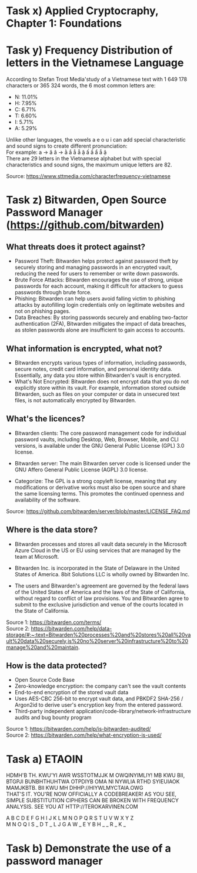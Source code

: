 # Task x) Applied Cryptocraphy, Chapter 1: Foundations

# Task y) Frequency Distribution of letters in the Vietnamese Language

According to Stefan Trost Media'study of a Vietnamese text with 1 649 178 characters or 365 324 words, the 6 most common letters are:

* N: 11.01%
* H: 7.95%
* C: 6.71%
* T: 6.60%
* I: 5.71%
* A: 5.29%

Unlike other languages, the vowels a e o u i can add special characteristic and sound signs to create different pronunciation: </br>
For example: a -> ă â -> ằ ắ ẳ ẵ ặ ấ ầ ẩ ẫ ậ </br>
There are 29 letters in the Vietnamese alphabet but with special characteristics and sound signs, the maximum unique letters are 82.

Source: https://www.sttmedia.com/characterfrequency-vietnamese

# Task z) Bitwarden, Open Source Password Manager (https://github.com/bitwarden)

## What threats does it protect against?

* Password Theft: Bitwarden helps protect against password theft by securely storing and managing passwords in an encrypted vault, reducing the need for users to remember or write down passwords.
* Brute Force Attacks: Bitwarden encourages the use of strong, unique passwords for each account, making it difficult for attackers to guess passwords through brute force.
* Phishing: Bitwarden can help users avoid falling victim to phishing attacks by autofilling login credentials only on legitimate websites and not on phishing pages.
* Data Breaches: By storing passwords securely and enabling two-factor authentication (2FA), Bitwarden mitigates the impact of data breaches, as stolen passwords alone are insufficient to gain access to accounts.

## What information is encrypted, what not?

* Bitwarden encrypts various types of information, including passwords, secure notes, credit card information, and personal identity data. Essentially, any data you store within Bitwarden's vault is encrypted.</br>
* What's Not Encrypted: Bitwarden does not encrypt data that you do not explicitly store within its vault. For example, information stored outside Bitwarden, such as files on your computer or data in unsecured text files, is not automatically encrypted by Bitwarden.</br>

## What's the licences?

* Bitwarden clients: The core password management code for individual password vaults, including Desktop, Web, Browser, Mobile, and CLI versions, is available under the GNU General Public License (GPL) 3.0 license.
* Bitwarden server: The main Bitwarden server code is licensed under the GNU Affero General Public License (AGPL) 3.0 license.

* Categorize: The GPL is a strong copyleft license, meaning that any modifications or derivative works must also be open source and share the same licensing terms. This promotes the continued openness and availability of the software.

Source: https://github.com/bitwarden/server/blob/master/LICENSE_FAQ.md

## Where is the data store?

* Bitwarden processes and stores all vault data securely in the Microsoft Azure Cloud in the US or EU using services that are managed by the team at Microsoft.

* Bitwarden Inc. is incorporated in the State of Delaware in the United States of America. 8bit Solutions LLC is wholly owned by Bitwarden Inc.

* The users and Bitwarden's agreement are governed by the federal laws of the United States of America and the laws of the State of California, without regard to conflict of law provisions. You and Bitwarden agree to submit to the exclusive jurisdiction and venue of the courts located in the State of California.

Source 1: https://bitwarden.com/terms/ </br>
Source 2: https://bitwarden.com/help/data-storage/#:~:text=Bitwarden%20processes%20and%20stores%20all%20vault%20data%20securely,is%20no%20server%20infrastructure%20to%20manage%20and%20maintain.

## How is the data protected?

* Open Source Code Base
* Zero-knowledge encryption: the company can't see the vault contents
* End-to-end encryption of the stored vault data
* Uses AES-CBC 256-bit to encrypt vault data, and PBKDF2 SHA-256 / Argon2id to derive user's encryption key from the entered password.
* Third-party independent application/code-library/network-infrastructure audits and bug bounty program

Source 1: https://bitwarden.com/help/is-bitwarden-audited/  </br>
Source 2: https://bitwarden.com/help/what-encryption-is-used/

# Task a) ETAOIN

HDMH'B TH. KWU'YI AWR WSSTOTMJJK M OWQINYIMLIY! MB KWU BII, BTGPJI BUNBHTHUHTWA OTPDIYB OMA NI NYWLIA RTHD SYIEUIAOK MAMJKBTB. BII KWU MH DHHP://HIYWLMYCTAIA.OWG </br>
THAT'S IT. YOU'RE NOW OFFICIALLY A CODEBREAKER! AS YOU SEE, SIMPLE SUBSTITUTION CIPHERS CAN BE BROKEN WITH FREQUENCY ANALYSIS. SEE YOU AT HTTP://TEROKARVINEN.COM

A B C D E F G H I J K L M N O P Q R S T U V W X Y Z </br>
M N O Q I S _ D T _ L J G A W _ E Y B H _ _ R _ K _



# Task b) Demonstrate the use of a password manager
